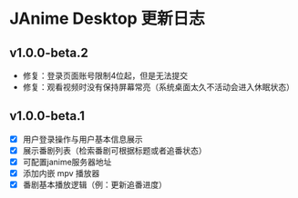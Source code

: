 # JAnime Desktop 更新日志


## v1.0.0-beta.2
- 修复：登录页面账号限制4位起，但是无法提交
- 修复：观看视频时没有保持屏幕常亮（系统桌面太久不活动会进入休眠状态）


## v1.0.0-beta.1
- [x] 用户登录操作与用户基本信息展示
- [x] 展示番剧列表（检索番剧可根据标题或者追番状态）
- [x] 可配置janime服务器地址
- [x] 添加内嵌 mpv 播放器
- [x] 番剧基本播放逻辑（例：更新追番进度）

